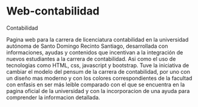 # Web-contabilidad
Contabilidad

Pagina web para la carrera de licenciatura contabilidad en la universidad autónoma de Santo Domingo Recinto Santiago,
desarrollada con informaciones, ayudas y contenidos que incentivan a la integración de nuevos estudiantes a la carrera 
de contabilidad.
Asi como el uso de tecnologias como HTML, css, javascript y bootstrap.
Tuve la iniciativa de cambiar el modelo del pensum de la carrera de contabilidad, por uno con un diseño mas moderno
y con los colores correspondientes de la facultad con enfasis en ser más leible comparado con el que se encuentra en 
la pagina oficial de la universidad y con la incorporacion de una ayuda para comprender la informacion detallada. 
